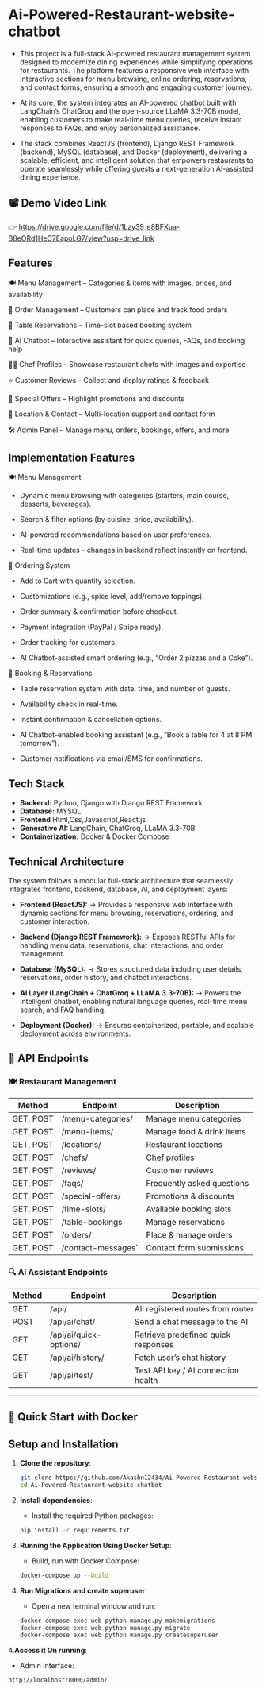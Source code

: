 # Ai-Powered-Restaurant-website-chatbot
- This project is a full-stack AI-powered restaurant management system designed to modernize dining experiences while simplifying operations for restaurants. The platform features a responsive web interface with interactive sections for menu browsing, online ordering, reservations, and contact forms, ensuring a smooth and engaging customer journey.

- At its core, the system integrates an AI-powered chatbot built with LangChain’s ChatGroq and the open-source LLaMA 3.3-70B model, enabling customers to make real-time menu queries, receive instant responses to FAQs, and enjoy personalized assistance.

- The stack combines ReactJS (frontend), Django REST Framework (backend), MySQL (database), and Docker (deployment), delivering a scalable, efficient, and intelligent solution that empowers restaurants to operate seamlessly while offering guests a next-generation AI-assisted dining experience.

## 📽️ Demo Video Link


👉 https://drive.google.com/file/d/1Lzy39_e8BFXua-B8eORd1HeC7EapoLG7/view?usp=drive_link   

## Features
🍽️ Menu Management – Categories & items with images, prices, and availability

🛒 Order Management – Customers can place and track food orders

📅 Table Reservations – Time-slot based booking system

🤖 AI Chatbot – Interactive assistant for quick queries, FAQs, and booking help

👨‍🍳 Chef Profiles – Showcase restaurant chefs with images and expertise

⭐ Customer Reviews – Collect and display ratings & feedback

🎁 Special Offers – Highlight promotions and discounts

📍 Location & Contact – Multi-location support and contact form

🛠️ Admin Panel – Manage menu, orders, bookings, offers, and more

## Implementation Features
🍽️ Menu Management

  - Dynamic menu browsing with categories (starters, main course, desserts, beverages).
  
  - Search & filter options (by cuisine, price, availability).
  
  - AI-powered recommendations based on user preferences.
  
  - Real-time updates – changes in backend reflect instantly on frontend.

🛒 Ordering System

   - Add to Cart with quantity selection.
   
   - Customizations (e.g., spice level, add/remove toppings).
   
   - Order summary & confirmation before checkout.
   
   - Payment integration (PayPal / Stripe ready).
   
   - Order tracking for customers.
   
   - AI Chatbot-assisted smart ordering (e.g., “Order 2 pizzas and a Coke”).

📅 Booking & Reservations

  - Table reservation system with date, time, and number of guests.
  
  - Availability check in real-time.
  
  - Instant confirmation & cancellation options.
  
  - AI Chatbot-enabled booking assistant (e.g., “Book a table for 4 at 8 PM tomorrow”).
  
  - Customer notifications via email/SMS for confirmations.

## Tech Stack
- **Backend:** Python, Django  with Django REST Framework
- **Database:** MYSQL
- **Frontend** Html,Css,Javascript,React.js
- **Generative AI:** LangChain, ChatGroq, LLaMA 3.3-70B
- **Containerization:** Docker & Docker Compose



## Technical Architecture

The system follows a modular full-stack architecture that seamlessly integrates frontend, backend, database, AI, and deployment layers:

- **Frontend (ReactJS):** → Provides a responsive web interface with dynamic sections for menu browsing, reservations, ordering, and customer interaction.

- **Backend (Django REST Framework):** → Exposes RESTful APIs for handling menu data, reservations, chat interactions, and order management.

- **Database (MySQL):** → Stores structured data including user details, reservations, order history, and chatbot interactions.

- **AI Layer (LangChain + ChatGroq + LLaMA 3.3-70B):** → Powers the intelligent chatbot, enabling natural language queries, real-time menu search, and FAQ handling.

- **Deployment (Docker):** → Ensures containerized, portable, and scalable deployment across environments.

## 🚀 API Endpoints

### 🍽️ Restaurant Management

| Method    | Endpoint             | Description                |
| --------- | -------------------- | -------------------------- |
| GET, POST | /menu-categories/    | Manage menu categories     |
| GET, POST | /menu-items/         | Manage food & drink items  |
| GET, POST | /locations/          | Restaurant locations       |
| GET, POST | /chefs/              | Chef profiles              |
| GET, POST | /reviews/            | Customer reviews           |
| GET, POST | /faqs/               | Frequently asked questions |
| GET, POST | /special-offers/     | Promotions & discounts     |
| GET, POST | /time-slots/         | Available booking slots    |
| GET, POST | /table-bookings      | Manage reservations        |
| GET, POST | /orders/             | Place & manage orders      |
| GET, POST | /contact-messages`   | Contact form submissions   |

###  🔍 AI Assistant Endpoints

| Method | Endpoint                 | Description                         |
| ------ | ------------------------ | ----------------------------------- |
| GET    | /api/                    | All registered routes from router   |
| POST   | /api/ai/chat/            | Send a chat message to the AI       |
| GET    | /api/ai/quick-options/   | Retrieve predefined quick responses |
| GET    | /api/ai/history/         | Fetch user’s chat history           |
| GET    | /api/ai/test/            | Test API key / AI connection health |

---

## 🚀 Quick Start with Docker

## Setup and Installation
1. **Clone the repository**:
    ```bash
    git clone https://github.com/Akashn12434/Ai-Powered-Restaurant-website-chatbot.git    
    cd Ai-Powered-Restaurant-website-chatbot
    ```

2. **Install dependencies**:
   - Install the required Python packages:   
    ```bash
    pip install -r requirements.txt
    ```
3. **Running the Application Using Docker Setup**:
   - Build, run with Docker Compose: 
    ```bash
    docker-compose up --build
    ```
  
1. **Run Migrations and create superuser**:
   - Open a new terminal window and run:
    ```bash
    docker-compose exec web python manage.py makemigrations
    docker-compose exec web python manage.py migrate
    docker-compose exec web python manage.py createsuperuser
    ```

4.**Access it On running**:
  
   - Admin Interface:
   ```bash
   http://localhost:8000/admin/
   ```
